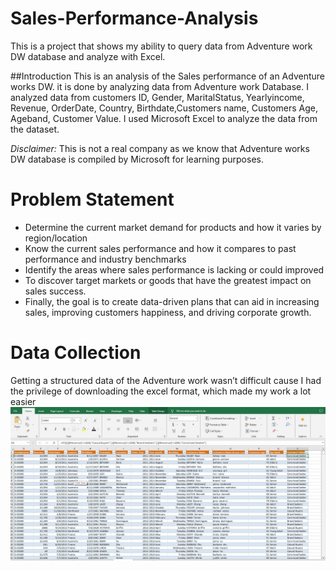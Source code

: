 # Sales-Performance-Analysis
This is a project that shows my ability to query data from Adventure work DW database and analyze with Excel.

##Introduction
This is an analysis of the Sales performance of an Adventure works DW. it is done by analyzing data from Adventure work Database. I analyzed data from customers ID, Gender, MaritalStatus, Yearlyincome, Revenue, OrderDate, Country, Birthdate,Customers name, Customers Age, Ageband, Customer Value. I used Microsoft Excel to analyze the data from the dataset.

*Disclaimer:* This is not a real company as we know that Adventure works DW database is compiled by Microsoft for learning purposes.

# Problem Statement
- Determine the current market demand for products and how it varies by region/location
- Know the current sales performance and how it compares to past performance and industry benchmarks
- Identify the areas where sales performance is lacking or could improved
- To discover target markets or goods that have the greatest impact on sales success.
- Finally, the goal is to create data-driven plans that can aid in increasing sales, improving customers happiness, and driving corporate growth.

# Data Collection
Getting a structured data of the Adventure work wasn’t difficult cause I had the privilege of downloading the excel format, which made my work a lot easier
![](CustomersView.jpg)
